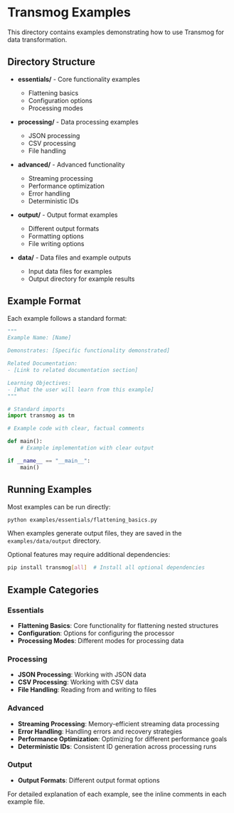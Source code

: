 # Transmog Examples

This directory contains examples demonstrating how to use Transmog for data transformation.

## Directory Structure

- **essentials/** - Core functionality examples
  - Flattening basics
  - Configuration options
  - Processing modes

- **processing/** - Data processing examples
  - JSON processing
  - CSV processing
  - File handling

- **advanced/** - Advanced functionality
  - Streaming processing
  - Performance optimization
  - Error handling
  - Deterministic IDs

- **output/** - Output format examples
  - Different output formats
  - Formatting options
  - File writing options

- **data/** - Data files and example outputs
  - Input data files for examples
  - Output directory for example results

## Example Format

Each example follows a standard format:

```python
"""
Example Name: [Name]

Demonstrates: [Specific functionality demonstrated]

Related Documentation:
- [Link to related documentation section]

Learning Objectives:
- [What the user will learn from this example]
"""

# Standard imports
import transmog as tm

# Example code with clear, factual comments

def main():
    # Example implementation with clear output

if __name__ == "__main__":
    main()
```

## Running Examples

Most examples can be run directly:

```bash
python examples/essentials/flattening_basics.py
```

When examples generate output files, they are saved in the `examples/data/output` directory.

Optional features may require additional dependencies:

```bash
pip install transmog[all]  # Install all optional dependencies
```

## Example Categories

### Essentials

- **Flattening Basics**: Core functionality for flattening nested structures
- **Configuration**: Options for configuring the processor
- **Processing Modes**: Different modes for processing data

### Processing

- **JSON Processing**: Working with JSON data
- **CSV Processing**: Working with CSV data
- **File Handling**: Reading from and writing to files

### Advanced

- **Streaming Processing**: Memory-efficient streaming data processing
- **Error Handling**: Handling errors and recovery strategies
- **Performance Optimization**: Optimizing for different performance goals
- **Deterministic IDs**: Consistent ID generation across processing runs

### Output

- **Output Formats**: Different output format options

For detailed explanation of each example, see the inline comments in each example file.
